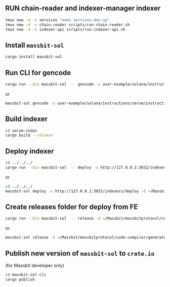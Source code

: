 ## RUN chain-reader and indexer-manager indexer
```bash
tmux new -d -s services "make services-dev-up"
tmux new -d -s chain-reader scripts/run-chain-reader.sh
tmux new -d -s indexer-api scripts/run-indexer-api.sh
```

## Install `massbit-sol`
```bash
cargo install massbit-sol
```

## Run CLI for gencode
```bash
cargo run --bin massbit-sol  -- gencode -s user-example/solana/instructions/serum/instruction.json -o code-compiler/generated/serum-index -c user-example/solana/instructions/serum/config.json
```
or 
```bash
massbit-sol gencode -s user-example/solana/instructions/serum/instruction.json -o code-compiler/generated/serum-index -c user-example/solana/instructions/serum/config.json
```
## Build indexer
```bash
cd serum-index
cargo build --release
```

## Deploy indexer
```bash
cd ../../../
cargo run --bin massbit-sol  -- deploy -u http://127.0.0.1:3032/indexers/deploy -d ~/Massbit/massbitprotocol/code-compiler/generated/serum-index
```
or
```bash
cd ../../../
massbit-sol deploy -u http://127.0.0.1:3032/indexers/deploy -d ~/Massbit/massbitprotocol/code-compiler/generated/serum-index
```

## Create releases folder for deploy from FE
```bash
cargo run --bin massbit-sol  -- release -d ~/Massbit/massbitprotocol/code-compiler/generated/serum-index
```
or
```bash
massbit-sol release -d ~/Massbit/massbitprotocol/code-compiler/generated/serum-index
```

## Publish new version of `massbit-sol` to `crate.io` 
(for Massbit developer only)
```bash
cd massbit-sol-cli
cargo publish
```